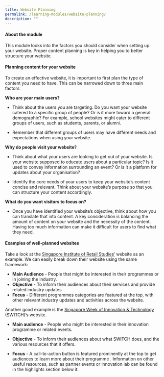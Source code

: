 ```yaml
---
title: Website Planning
permalink: /learning-modules/website-planning/
description: ""
---
```

#### **About the module** ####
This module looks into the factors you should consider when setting up your website. Proper content planning is key in helping you to better structure your website.

#### **Planning content for your website** ####

To create an effective website, it is important to first plan the type of content you need to have. This can be narrowed down to three main factors:

**Who are your main users?**

*   Think about the users you are targeting. Do you want your website catered to a specific group of people? Or is it more toward a general demographic? For example, school websites might cater to different groups of users, such as students, parents, or alumni.
    
*   Remember that different groups of users may have different needs and expectations when using your website.
    

**Why do people visit your website?**
    

*   Think about what your users are looking to get out of your website. Is your website supposed to educate users about a particular topic? Is it used to convey information surrounding an event? Or is it a platform for updates about your organisation?
    
*   Identify the core needs of your users to keep your website’s content concise and relevant. Think about your website’s purpose so that you can structure your content accordingly.
    

**What do you want visitors to focus on?**
    

*   Once you have identified your website’s objective, think about how you can translate that into content. A key consideration is balancing the amount of content on your website and the necessity of the content. Having too much information can make it difficult for users to find what they need.


#### **Examples of well-planned websites** ####

Take a look at the [Singapore Institute of Retail Studies’](https://www.sirs.edu.sg/) website as an example. We can easily break down their website using the same framework:

*   **Main Audience** - People that might be interested in their programmes or in joining the industry.
*   **Objective** - To inform their audiences about their services and provide related industry updates
*   **Focus** - Different programmes categories are featured at the top, with other relevant industry updates and activities across the website.

Another good example is the [Singapore Week of Innovation & Technology](https://www.switchsg.org/) (SWITCH)’s website.

*   **Main audience** - People who might be interested in their innovation programme or related events.
    
*   **Objective** - To inform their audiences about what SWITCH does, and the various resources that it offers.
    
*   **Focus** - A call-to-action button is featured prominently at the top to get audiences to learn more about their programme . Information on other useful resources, such as  partner events or innovation lab can be found in the highlights section below it.

